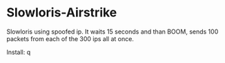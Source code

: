# Slowloris-Airstrike
 
Slowloris using spoofed ip. It waits 15 seconds and than BOOM, sends 100 packets from each of the 300 ips all at once.
 
Install:
q
